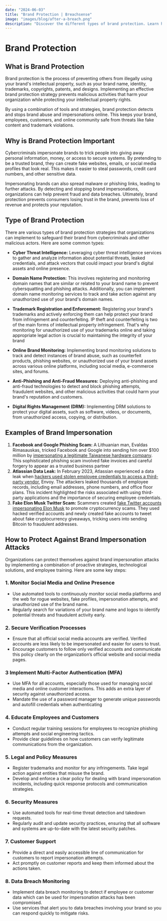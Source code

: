 ```yaml
---
date: "2024-06-03"
title: "Brand Protection | Breachsense"
image: "images/blog/after-a-breach.png"
description: "Discover the different types of brand protection. Learn how to prevent brand impersonation attacks."
---
```


# Brand Protection

## What is Brand Protection

Brand protection is the process of preventing others from illegally using your brand's intellectual property, such as your brand name, identity, trademarks, copyrights, patents, and designs. Implementing an effective brand protection strategy prevents malicious activities that harm your organization while protecting your intellectual property rights.

By using a combination of tools and strategies, brand protection detects and stops brand abuse and impersonations online. This keeps your brand, employees, customers, and online community safe from threats like fake content and trademark violations.

## Why is Brand Protection Important

Cybercriminals impersonate brands to trick people into giving away personal information, money, or access to secure systems. By pretending to be a trusted brand, they can create fake websites, emails, or social media profiles that look real. This makes it easier to steal passwords, credit card numbers, and other sensitive data. 

Impersonating brands can also spread malware or phishing links, leading to further attacks. By detecting and stopping brand impersonations, organizations can help prevent fraud and data breaches. Ultimately, brand protection prevents consumers losing trust in the brand, prevents loss of revenue and protects your reputation.

## Type of Brand Protection

There are various types of brand protection strategies that organizations can implement to safeguard their brand from cybercriminals and other malicious actors. Here are some common types:

- **Cyber Threat Intelligence:** Leveraging cyber threat intelligence services to gather and analyze information about potential threats, leaked credentials, and attack vectors that could impact your brand's digital assets and online presence.

- **Domain Name Protection:** This involves registering and monitoring domain names that are similar or related to your brand name to prevent cybersquatting and phishing attacks. Additionally, you can implement domain name monitoring services to track and take action against any unauthorized use of your brand's domain names.

- **Trademark Registration and Enforcement:** Registering your brand's trademarks and actively enforcing them can help protect your brand from infringement and counterfeiting. IP theft and counterfeiting is two of the main forms of intellectual property infringement. That's why monitoring for unauthorized use of your trademarks online and taking appropriate legal action is crucial to maintaining the integrity of your brand

- **Online Brand Monitoring:** Implementing brand monitoring solutions to track and detect instances of brand abuse, such as counterfeit products, phishing websites, or unauthorized use of your brand assets across various online platforms, including social media, e-commerce sites, and forums.

- **Anti-Phishing and Anti-Fraud Measures:** Deploying anti-phishing and anti-fraud technologies to detect and block phishing attempts, fraudulent websites, and other malicious activities that could harm your brand's reputation and customers.

- **Digital Rights Management (DRM):** Implementing DRM solutions to protect your digital assets, such as software, videos, or documents, from unauthorized access, copying, or distribution.

## Examples of Brand Impersonation

1. **Facebook and Google Phishing Scam:** A Lithuanian man, Evaldas Rimasauskas, tricked Facebook and Google into sending him over $100 million by [impersonating a legitimate Taiwanese hardware company](https://www.cpomagazine.com/cyber-security/the-phishing-scam-that-took-google-and-facebook-for-100-million/). This sophisticated phishing scam involved fake invoices and careful forgery to appear as a trusted business partner​
2. **Atlassian Data Leak:** In February 2023, Atlassian experienced a data leak when [hackers used stolen employee credentials to access a third-party vendor](https://www.bleepingcomputer.com/news/security/atlassian-data-leak-caused-by-stolen-employee-credentials/), Envoy. The attackers leaked thousands of employee records, including email addresses, phone numbers, and office floor plans. This incident highlighted the risks associated with using third-party applications and the importance of securing employee credentials​​.
3. **Fake Elon Musk Twitter Scam:** Scammers created [fake Twitter accounts impersonating Elon Musk](https://www.theverge.com/2018/11/13/18091236/twitter-target-elon-musk-scam-bitcoin) to promote cryptocurrency scams. They used hacked verified accounts and newly created fake accounts to tweet about fake cryptocurrency giveaways, tricking users into sending Bitcoin to fraudulent addresses.

## How to Protect Against Brand Impersonation Attacks

Organizations can protect themselves against brand impersonation attacks by implementing a combination of proactive strategies, technological solutions, and employee training. Here are some key steps:

### 1. Monitor Social Media and Online Presence
  - Use automated tools to continuously monitor social media platforms and the web for rogue websites, fake profiles, impersonation attempts, and unauthorized use of the brand name.
  - Regularly search for variations of your brand name and logos to identify potential threats and fraudulent activity early.
### 2. Secure Verification Processes
  - Ensure that all official social media accounts are verified. Verified accounts are less likely to be impersonated and easier for users to trust.
  - Encourage customers to follow only verified accounts and communicate this policy clearly on the organization’s official website and social media pages.
### 3 Implement Multi-Factor Authentication (MFA)
  - Use MFA for all accounts, especially those used for managing social media and online customer interactions. This adds an extra layer of security against unauthorized access.
  - Mandate the use of a password manager to generate unique passwords and autofill credentials when authenticating
### 4. Educate Employees and Customers
  - Conduct regular training sessions for employees to recognize phishing attempts and social engineering tactics.
  - Provide clear guidelines on how customers can verify legitimate communications from the organization.
### 5. Legal and Policy Measures
  - Register trademarks and monitor for any infringements. Take legal action against entities that misuse the brand.
  - Develop and enforce a clear policy for dealing with brand impersonation incidents, including quick response protocols and communication strategies.
### 6. Security Measures
  - Use automated tools for real-time threat detection and takedown requests.
  - Regularly audit and update security practices, ensuring that all software and systems are up-to-date with the latest security patches.
### 7.  Customer Support
  - Provide a direct and easily accessible line of communication for customers to report impersonation attempts.
  - Act promptly on customer reports and keep them informed about the actions taken.
### 8. Data Breach Monitoring
  - Implement data breach monitoring to detect if employee or customer data which can be used for impersonation attacks has been compromised.
  - Use services that alert you to data breaches involving your brand so you can respond quickly to mitigate risks.
